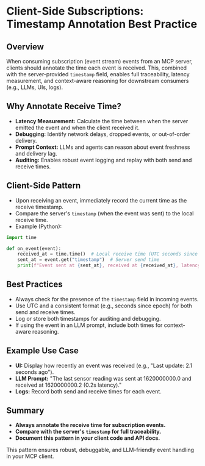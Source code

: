 # Client-Side Subscriptions: Timestamp Annotation Best Practice

## Overview

When consuming subscription (event stream) events from an MCP server, clients should annotate the time each event is received. This, combined with the server-provided `timestamp` field, enables full traceability, latency measurement, and context-aware reasoning for downstream consumers (e.g., LLMs, UIs, logs).

## Why Annotate Receive Time?
- **Latency Measurement:** Calculate the time between when the server emitted the event and when the client received it.
- **Debugging:** Identify network delays, dropped events, or out-of-order delivery.
- **Prompt Context:** LLMs and agents can reason about event freshness and delivery lag.
- **Auditing:** Enables robust event logging and replay with both send and receive times.

## Client-Side Pattern
- Upon receiving an event, immediately record the current time as the receive timestamp.
- Compare the server's `timestamp` (when the event was sent) to the local receive time.
- Example (Python):

```python
import time

def on_event(event):
    received_at = time.time()  # Local receive time (UTC seconds since epoch)
    sent_at = event.get("timestamp")  # Server send time
    print(f"Event sent at {sent_at}, received at {received_at}, latency: {received_at - sent_at:.3f} seconds")
```

## Best Practices
- Always check for the presence of the `timestamp` field in incoming events.
- Use UTC and a consistent format (e.g., seconds since epoch) for both send and receive times.
- Log or store both timestamps for auditing and debugging.
- If using the event in an LLM prompt, include both times for context-aware reasoning.

## Example Use Case
- **UI:** Display how recently an event was received (e.g., "Last update: 2.1 seconds ago").
- **LLM Prompt:** "The last sensor reading was sent at 1620000000.0 and received at 1620000000.2 (0.2s latency)."
- **Logs:** Record both send and receive times for each event.

## Summary
- **Always annotate the receive time for subscription events.**
- **Compare with the server's `timestamp` for full traceability.**
- **Document this pattern in your client code and API docs.**

This pattern ensures robust, debuggable, and LLM-friendly event handling in your MCP client.
